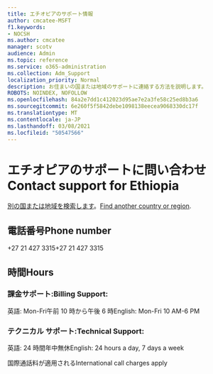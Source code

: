 ```yaml
---
title: エチオピアのサポート情報
author: cmcatee-MSFT
f1.keywords:
- NOCSH
ms.author: cmcatee
manager: scotv
audience: Admin
ms.topic: reference
ms.service: o365-administration
ms.collection: Adm_Support
localization_priority: Normal
description: お住まいの国または地域のサポートに連絡する方法を説明します。
ROBOTS: NOINDEX, NOFOLLOW
ms.openlocfilehash: 84a2e7dd1c412023d95ae7e2a3fe58c25ed8b3a6
ms.sourcegitcommit: 6e260f5f5842debe1098138eecea9068330dc17f
ms.translationtype: MT
ms.contentlocale: ja-JP
ms.lasthandoff: 03/08/2021
ms.locfileid: "50547566"
---
```

# <a name="contact-support-for-ethiopia"></a><span data-ttu-id="4df02-103">エチオピアのサポートに問い合わせ</span><span class="sxs-lookup"><span data-stu-id="4df02-103">Contact support for Ethiopia</span></span>

<span data-ttu-id="4df02-104">[別の国または地域を検索します](../contact-support-for-business-products.md)。</span><span class="sxs-lookup"><span data-stu-id="4df02-104">[Find another country or region](../contact-support-for-business-products.md).</span></span>

## <a name="phone-number"></a><span data-ttu-id="4df02-105">電話番号</span><span class="sxs-lookup"><span data-stu-id="4df02-105">Phone number</span></span>
<span data-ttu-id="4df02-106">+27 21 427 3315</span><span class="sxs-lookup"><span data-stu-id="4df02-106">+27 21 427 3315</span></span>

## <a name="hours"></a><span data-ttu-id="4df02-107">時間</span><span class="sxs-lookup"><span data-stu-id="4df02-107">Hours</span></span>
### <a name="billing-support"></a><span data-ttu-id="4df02-108">課金サポート:</span><span class="sxs-lookup"><span data-stu-id="4df02-108">Billing Support:</span></span>

<span data-ttu-id="4df02-109">英語: Mon-Fri午前 10 時から午後 6 時</span><span class="sxs-lookup"><span data-stu-id="4df02-109">English: Mon-Fri 10 AM-6 PM</span></span>

### <a name="technical-support"></a><span data-ttu-id="4df02-110">テクニカル サポート:</span><span class="sxs-lookup"><span data-stu-id="4df02-110">Technical Support:</span></span>

<span data-ttu-id="4df02-111">英語: 24 時間年中無休</span><span class="sxs-lookup"><span data-stu-id="4df02-111">English: 24 hours a day, 7 days a week</span></span>

<span data-ttu-id="4df02-112">国際通話料が適用される</span><span class="sxs-lookup"><span data-stu-id="4df02-112">International call charges apply</span></span>
